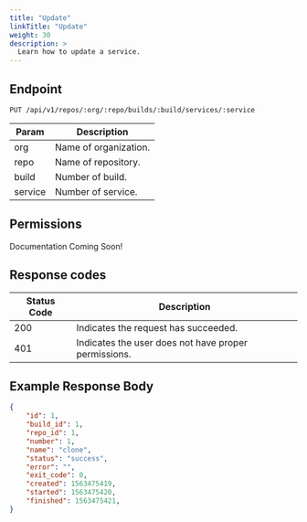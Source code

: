 ```yaml
---
title: "Update"
linkTitle: "Update"
weight: 30
description: >
  Learn how to update a service.
---
```


## Endpoint

```
PUT /api/v1/repos/:org/:repo/builds/:build/services/:service
```

| Param | Description |
|---|---|
| org | Name of organization. |
| repo | Name of repository. |
| build | Number of build. |
| service | Number of service. |

## Permissions

Documentation Coming Soon!

## Response codes

| Status Code | Description |
|---|---|
| 200 | Indicates the request has succeeded. |
| 401 | Indicates the user does not have proper permissions. |

## Example Response Body

```json
{
	"id": 1,
	"build_id": 1,
	"repo_id": 1,
	"number": 1,
	"name": "clone",
	"status": "success",
	"error": "",
	"exit_code": 0,
	"created": 1563475419,
	"started": 1563475420,
	"finished": 1563475421,
}
```
